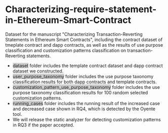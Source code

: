 # Characterizing-require-statement-in-Ethereum-Smart-Contract
Dataset for the manuscript "Characterizing Transaction-Reverting Statements in Ethereum Smart Contracts", including the contract dataset of tmeplate contract and dapp contracts, as well as the results of use purpose classification and customization patterns classification on transaction-Reverting statements.
- <span style='background:#cccccc;'>dataset</span> folder includes the template contract dataset and dapp contract dataset we constructed.
- <span style='background:#cccccc;'>user_purpose_taxonomy</span> folder includes the use purpose taxonomy classification results for both dapp contracts and template contracts.
- <span style='background:#cccccc;'>customization_pattern_use_purpose_taxonomy</span> folder includes the use purpose taxonomy  classification results for 100 random selected customization patterns.
- <span style='background:#cccccc;'>running_cases</span> folder includes the running result of the increased case and decreased case shown in RQ4, which is detected by the Oyente tool.
- We will release the static analyzer for detecting customization patterns in RQ3 if the paper accepted.
